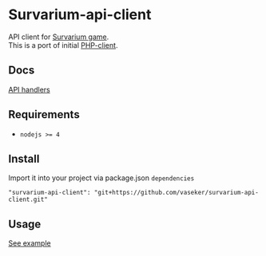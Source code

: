 # Survarium-api-client

API client for [Survarium game](http://survarium.com).  
This is a port of initial [PHP-client](https://github.com/PhpSurvarium/SurvariumAPI).

## Docs
[API handlers](http://vaseker.github.io/survarium-api-client/docs/global.html)

## Requirements
* `nodejs >= 4`

## Install
Import it into your project via package.json `dependencies`

`"survarium-api-client": "git+https://github.com/vaseker/survarium-api-client.git"`

## Usage

[See example](https://github.com/vaseker/survarium-api-client/blob/master/example/v0.js)
